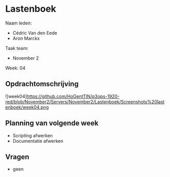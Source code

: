 # Lastenboek

Naam leden: 
- Cédric Van den Eede
- Aron Marckx

Taak team:
- November 2

Week: 04

## Opdrachtomschrijving

![week04]https://github.com/HoGentTIN/p3ops-1920-red/blob/November2/Servers/November2/Lastenboek/Screenshots%20lastenboek/week04.png

## Planning van volgende week
- Scripting afwerken
- Documentatie afwerken

## Vragen
- geen

